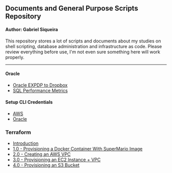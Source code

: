## Documents and General Purpose Scripts Repository
#### Author:  Gabriel Siqueira

This repository stores a lot of scripts and documents about my studies on shell scripting, database administration and infrastructure as code. Please review everything before use, I'm not even sure something here will work properly.

---

#### Oracle
* [Oracle EXPDP to Dropbox](oracle/expdp_db_and_post_on_dropbox.sh)
* [SQL Performance Metrics](oracle/performance.sql)

#### Setup CLI Credentials
* [AWS](setup/cli/cli-aws.md)
* [Oracle](setup/cli/cli-oracle.md)

### Terraform
* [Introduction](terraform/introduction.md)
* [1.0 - Provisioning a Docker Container With SuperMario Image
](terraform/1.0.md)
* [2.0 - Creating an AWS VPC](terraform/2.0.md)
* [3.0 - Provisioning an EC2 Instance + VPC](terraform/3.0.md)
* [4.0 - Provisioning an S3 Bucket](terraform/4.0.md)
